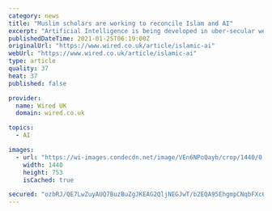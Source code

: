 ```yaml
---
category: news
title: "Muslim scholars are working to reconcile Islam and AI"
excerpt: "Artificial Intelligence is being developed in uber-secular western labs. What should devout Muslims make of it?"
publishedDateTime: 2021-01-25T06:19:00Z
originalUrl: "https://www.wired.co.uk/article/islamic-ai"
webUrl: "https://www.wired.co.uk/article/islamic-ai"
type: article
quality: 37
heat: 37
published: false

provider:
  name: Wired UK
  domain: wired.co.uk

topics:
  - AI

images:
  - url: "https://wi-images.condecdn.net/image/VEn6NPoQayb/crop/1440/0.5235602094240838/f/0121stislamicai__01.jpg"
    width: 1440
    height: 753
    isCached: true

secured: "ozbRJ/QE7LwZuyAUQ7BuzBuZgJKEAG2QljNEGJwT/b2EQA95EhgmpCNqbFXc6Ktvtjvcke+Ycy4MaRvMtYELoW8OJFTIrwSb62oeBoLV9CE6GafjRW9zANaGsXGMEd+NJXsw9hUA9n4+8NwKjTZSa4hPAAd0gFF+DYGlb4xcQnd6Xv8MWSSFgTG/5mlF4tEMWZT3XyK7UobayhGQ7R9Bp3IRrmkpiHJmhVflvtOMfuWSFhe5KW1XgCl4/wXK04B2hLf7fita8vkXmUFqkSBGC3zYmhE91M7m52P50DXUaUia3kx0Zxmfq9GpzTi6YIjP0cy20MiEXLQKIcW+sg+R7UN6u1l9emFE6hbJIH+jNNE=;fGzxZUQngUwRe77vf4smBA=="
---
```


